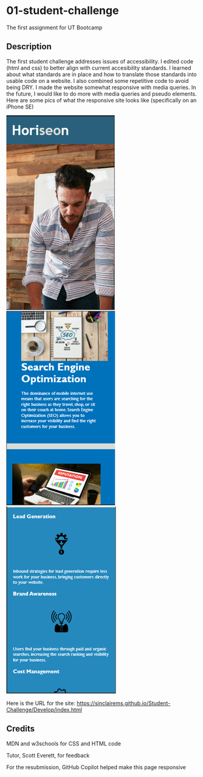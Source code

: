 # 01-student-challenge 
The first assignment for UT Bootcamp

## Description
The first student challenge addresses issues of accessibility. I edited code (html and css) to better align with current accesibility standards. I learned about what standards are in place and how to translate those standards into usable code on a website. I also combined some repetitive code to avoid being DRY. I made the website somewhat responsive with media queries. In the future, I would like to do more with media queries and pseudo elements. Here are some pics of what the responsive site looks like (specifically on an iPhone SE)

![responsive image 1](/Develop/assets/images/responsive-image-1.png)
![responsive image 2](/Develop/assets/images/responsive-image-2.png)
![responsive image 3](/Develop/assets/images/responsive-image-3.png)

Here is the URL for the site: https://sinclairems.github.io/Student-Challenge/Develop/index.html

## Credits
MDN and w3schools for CSS and HTML code 

Tutor, Scott Everett, for feedback

For the resubmission, GitHub Copilot helped make this page responsive
